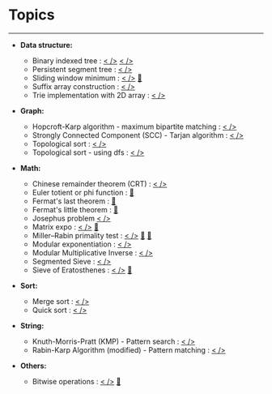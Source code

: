 # Topics
---
- **Data structure:**
    - Binary indexed tree : [< />](https://github.com/shahed-shd/Code-Library/blob/master/binary_indexed_tree.cpp "Implementation in C++") [< />](https://github.com/shahed-shd/Code-Library/blob/master/BinIdxTreeDemo.java "Implementation in Java")
    - Persistent segment tree : [< />](https://github.com/shahed-shd/Code-Library/blob/master/Persistent%20segment%20tree%20implementation%20with%20array.cpp "Implementation")
    - Sliding window minimum : [< />](https://github.com/shahed-shd/Code-Library/blob/master/Sliding%20window%20minimum.cpp "Implementation") [🔗](https://people.cs.uct.ac.za/~ksmith/articles/sliding_window_minimum.html)
    - Suffix array construction : [< />](https://github.com/shahed-shd/Code-Library/blob/master/Suffix%20array%20construction.cpp "Implementation")
    - Trie implementation with 2D array : [< />](https://github.com/shahed-shd/Code-Library/blob/master/Trie%20implementation%20with%202D%20array.cpp "Implementation")
    
- **Graph:**
    - Hopcroft-Karp algorithm - maximum bipartite matching : [< />](https://github.com/shahed-shd/Code-Library/blob/master/Hopcroft-Karp%20algorithm%20-%20maximum%20bipartite%20matching.cpp "Implementation")
    - Strongly Connected Component (SCC) - Tarjan algorithm : [< />](https://github.com/shahed-shd/Code-Library/blob/master/SCC%20and%20DAG%20-%20Tarjan%20algorithm.cpp "Implementation")
    - Topological sort : [< />](https://github.com/shahed-shd/Code-Library/blob/master/Topological%20sort.cpp "Implementation")
    - Topological sort - using dfs : [< />](https://github.com/shahed-shd/Code-Library/blob/master/Topological%20sort%20-%20using%20dfs.cpp "Implementation")

- **Math:**
    - Chinese remainder theorem (CRT) : [< />](https://github.com/shahed-shd/Code-Library/blob/master/Chinese%20remainder%20theorem%20implementation.cpp "Implementation")
    - Euler totient or phi function : [🔗](https://en.wikipedia.org/wiki/Euler%27s_totient_function "Wikipedia")
    - Fermat's last theorem : [🔗](https://en.wikipedia.org/wiki/Fermat%27s_Last_Theorem "Wikipedia")
    - Fermat's little theorem : [🔗](https://en.wikipedia.org/wiki/Fermat%27s_little_theorem "Wikipedia")
    - Josephus problem [< />](https://github.com/shahed-shd/Code-Library/blob/master/Josephus%20problem.cpp "Implementation")
    - Matrix expo : [< />](https://github.com/shahed-shd/Code-Library/blob/master/matrix_expo.cpp "Implementation") [🔗](http://zobayer.blogspot.com/2010/11/matrix-exponentiation.html)
    - Miller–Rabin primality test :  [< />](https://github.com/shahed-shd/Code-Library/blob/master/Miller%E2%80%93Rabin%20primality%20test.cpp "Implementation") [🔗](https://www.topcoder.com/community/data-science/data-science-tutorials/primality-testing-non-deterministic-algorithms/ "Topcoder") [🔗](https://en.wikipedia.org/wiki/Miller%E2%80%93Rabin_primality_test "Wikipedia")
    - Modular exponentiation : [< />](https://github.com/shahed-shd/Code-Library/blob/master/Modular%20exponentiation%20-%20Right-to-left%20binary%20method.cpp "Right-to-left binary method")
    - Modular Multiplicative Inverse : [< />](https://github.com/shahed-shd/Code-Library/blob/master/Modular%20Multiplicative%20Inverse.cpp)
    - Segmented Sieve : [< />](https://github.com/shahed-shd/Code-Library/blob/master/Segmented%20Sieve.cpp "Implementation")
  -  Sieve of Eratosthenes : [< />](https://github.com/shahed-shd/Code-Library/blob/master/sieve_of_eratosthenes.cpp "Implementation") [🔗](https://en.wikipedia.org/wiki/Sieve_of_Eratosthenes "Wikipedia")

- **Sort:**
    - Merge sort : [< />](https://github.com/shahed-shd/Code-Library/blob/master/Merge%20sort.cpp "Implementaion")
    - Quick sort : [< />](https://github.com/shahed-shd/Code-Library/blob/master/Quick%20sort.cpp "Implementation")
- **String:**
    - Knuth-Morris-Pratt (KMP) - Pattern search : [< />](https://github.com/shahed-shd/Code-Library/blob/master/Knuth-Morris-Pratt%20(KMP)%20-%20Pattern%20search.cpp "Implementation")
    - Rabin-Karp Algorithm (modified) - Pattern matching : [< />](https://github.com/shahed-shd/Code-Library/blob/master/Rabin-Karp%20Algorithm%20(modified)%20-%20Pattern%20matching.cpp "Implementation")

- **Others:**
    - Bitwise operations : [< />](https://github.com/shahed-shd/Code-Library/blob/master/Bitwise%20operations.cpp "Implementation") [🔗](https://graphics.stanford.edu/~seander/bithacks.html)